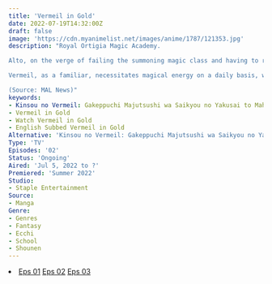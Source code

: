 ```yaml
---
title: 'Vermeil in Gold'
date: 2022-07-19T14:32:00Z
draft: false
image: 'https://cdn.myanimelist.net/images/anime/1787/121353.jpg'
description: "Royal Ortigia Magic Academy.

Alto, on the verge of failing the summoning magic class and having to repeat the year, stumbles upon a grimoire and draws a magic circle, summoning the sealed demon Vermeil and making her his familiar. She has been a feared [devil] since ancient times and possesses tremendous power to cause disasters.

Vermeil, as a familiar, necessitates magical energy on a daily basis, which she obtains from Alto via passionate kisses. Lilia, Alto's childhood friend, grows envious of their relationship, while the students are also taken aback by the unprecedented familiar. The royal road fantasy of a magician on the edge of failure and an unhealthy devil sister begins!

(Source: MAL News)"
keywords:
- Kinsou no Vermeil: Gakeppuchi Majutsushi wa Saikyou no Yakusai to Mahou Sekai wo Tsukisusumu
- Vermeil in Gold
- Watch Vermeil in Gold
- English Subbed Vermeil in Gold
Alternative: 'Kinsou no Vermeil: Gakeppuchi Majutsushi wa Saikyou no Yakusai to Mahou Sekai wo Tsukisusumu'
Type: 'TV'
Episodes: '02'
Status: 'Ongoing'
Aired: 'Jul 5, 2022 to ?'
Premiered: 'Summer 2022'
Studio:
- Staple Entertainment
Source:
- Manga
Genre:
- Genres
- Fantasy
- Ecchi
- School
- Shounen
---
```


<div class="bc-1 d-g p-5">
<li class="d-g gg-5 gtc-e">
  <a id="allvideo" href="#" data-video="//embed.hugonime.repl.co/videokf.php?id=KinsouNoVermeil/Kinsou No Vermeil - 01" rel=nofollow">Eps 01</a>
  <a id="allvideo" href="#" data-video="//embed.hugonime.repl.co/videokf.php?id=KinsouNoVermeil/Kinsou No Vermeil - 02" rel=nofollow">Eps 02</a>
  <a id="allvideo" href="#" data-video="//embed.hugonime.repl.co/videokf.php?id=KinsouNoVermeil/Kinsou No Vermeil - 03" rel=nofollow">Eps 03</a>
</li>
</div>